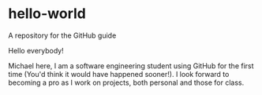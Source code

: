 # hello-world
A repository for the GitHub guide

Hello everybody!

Michael here, I am a software engineering student using GitHub for the first time (You'd think it would have happened sooner!).
I look forward to becoming a pro as I work on projects, both personal and those for class.
